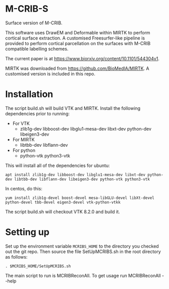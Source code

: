 # M-CRIB-S
Surface version of M-CRIB.

This software uses DrawEM and Deformable within MIRTK to perform cortical surface extraction.
A customised Freesurfer-like pipeline is provided to perform cortical parcellation on the surfaces with M-CRIB compatible labelling schemes.

The current paper is at https://www.biorxiv.org/content/10.1101/544304v1.

MIRTK was downloaded from https://github.com/BioMedIA/MIRTK. A customised version is included in this repo.

# Installation

The script build.sh will build VTK and MIRTK. Install the following dependencies prior to running:

- For VTK
  - zlib1g-dev libboost-dev libglu1-mesa-dev libxt-dev python-dev libeigen3-dev
- For MIRTK
  - libtbb-dev libflann-dev
- For python
  - python-vtk python3-vtk
  
This will install all of the dependencies for ubuntu:

`apt install zlib1g-dev libboost-dev libglu1-mesa-dev libxt-dev python-dev libtbb-dev libflann-dev libeigen3-dev python-vtk python3-vtk`

In centos, do this:

`yum install zlib1g-devel boost-devel mesa-libGLU-devel libXt-devel python-devel tbb-devel eigen3-devel vtk-python-vtkk`

The script build.sh will checkout VTK 8.2.0 and build it.

# Setting up

Set up the environment variable `MCRIBS_HOME` to the directory you checked out the git repo. Then source the file SetUpMCRIBS.sh in the root directory as follows:

`. $MCRIBS_HOME/SetUpMCRIBS.sh`

The main script to run is MCRIBReconAll. To get usage run MCRIBReconAll --help
